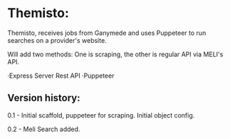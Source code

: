 # Themisto:

Themisto, receives jobs from Ganymede and uses Puppeteer to
run searches on a provider's website.

Will add two methods: One is scraping, the other is regular API via MELI's API.

·Express Server Rest API
·Puppeteer

## Version history:

0.1 - Initial scaffold, puppeteer for scraping. Initial object config.   

0.2 - Meli Search added. 
